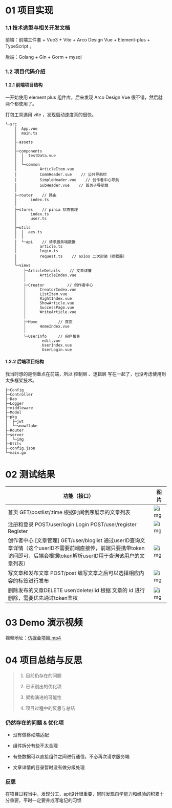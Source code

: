 

# 01 项目实现

### 1.1 技术选型与相关开发文档

前端：前端三件套 + Vue3 +  Vite +  Arco Design Vue + Element-plus + TypeScript 。

后端：Golang + Gin + Gorm + mysql

### 1.2 项目代码介绍

#### 1.2.1 前端项目结构

一开始使用 element plus 组件库，后来发现 Arco Design Vue 很不错，然后就两个都使用了。

打包工具选用 vite ，发现启动速度真的很快。

```Shell
└─src
    │  App.vue
    │  main.ts
    │  
    ├─assets
    │          
    ├─components
    │  │  testData.vue
    │  │  
    │  └─common
    │          ArticleItem.vue   
    │          CommHeader.vue    // 公共导航栏
    │          SimpleHeader.vue    // 创作者中心导航
    │          SubHeader.vue    // 首页子导航栏
    │          
    ├─router    // 路由
    │      index.ts
    │      
    ├─stores    // pinia 状态管理
    │      index.ts
    │      user.ts
    │      
    ├─utils
    │  │  aes.ts
    │  │  
    │  └─api    // 请求服务端数据
    │          article.ts
    │          login.ts
    │          request.ts    // axios 二次封装（拦截器）
    │          
    └─views
        ├─ArticleDetails    // 文章详情
        │      ArticleIndex.vue
        │      
        ├─Creator          // 创作者中心
        │      CreatorIndex.vue
        │      ListItem.vue
        │      RightIndex.vue
        │      ShowArticle.vue
        │      SuccessPage.vue
        │      WriteArticle.vue
        │      
        ├─Home         // 首页
        │      HomeIndex.vue
        │      
        └─UserInfo     // 用户相关
                edit.vue
                UserIndex.vue
                UserLogin.vue
```

#### 1.2.2 后端项目结构

我当时想的是侧重点在前端，所以 控制层 、逻辑层 写在一起了，也没考虑使用到太多框架技术。

```Shell
├─Config
├─Controller
├─Dao
├─Logger
├─middleware
├─Model
├─pkg
│  ├─jwt
│  └─snowflake
├─Router
├─server
│  └─img
├─Utils
├─config.json
└─main.go
```

# 02 测试结果

| 功能（接口）                                                 | 图片                                                         |
| ------------------------------------------------------------ | ------------------------------------------------------------ |
| 首页 GET/postlist/:time 根据时间倒序展示的文章列表           | ![img](https://ksr7oe3m3x.feishu.cn/space/api/box/stream/download/asynccode/?code=NTJiMWYyMzc1OTkyYjE3ZDQ1MmFmYTNkOTVlODE1NWZfMXNlRDV4UDVtTU83N0xHNHhJRFByOGkydDdRTndXSWVfVG9rZW46Ym94Y25peGtzUkNiOFM5QTRocm9BS0pCZ2toXzE2NjE1MDgwMTE6MTY2MTUxMTYxMV9WNA) |
| 注册和登录 POST/user/login       Login POST/user/register        Register | ![img](https://ksr7oe3m3x.feishu.cn/space/api/box/stream/download/asynccode/?code=MjczY2YzYTFiNmFiMGMwMzIxYjBmN2Y2ZjdlMTFkY2FfaWozSkNLNll5WEtYTWlFdk1DMXdmOFhiOG5NMEcwUWRfVG9rZW46Ym94Y255ejV5SW9UTVg0eXFBdU5yOURRbENlXzE2NjE1MDgwMTE6MTY2MTUxMTYxMV9WNA) |
| 创作者中心 [文章管理]  GET/user/bloglist  通过userID查询文章详情（这个userID不需要前端直接传，前端只要携带token访问即可，后端会根据token解析userID用于查询该用户的文章列表） | ![img](https://ksr7oe3m3x.feishu.cn/space/api/box/stream/download/asynccode/?code=MjQzNDNkYTk2ZmExNzU0YTZiMzk3NTNkMjJjZWUwYjFfeW9pMTdRTUZsMmczOVRvczhBTlFVZ1Fqd0doYWs3N2FfVG9rZW46Ym94Y25UbmFiWFJyMk5kcU51Qnhya0MzQmhiXzE2NjE1MDgwMTE6MTY2MTUxMTYxMV9WNA) |
| 写文章和发布文章 POST/post 编写文章之后可以选择相应内容的标签进行发布 | ![img](https://ksr7oe3m3x.feishu.cn/space/api/box/stream/download/asynccode/?code=ZGI5MGZiYmI0NzY1OTkzNzAzZWUzYjcyNmFkNmU1ZjJfZWQ0TExGdjhoNm1rTlQ0N0lrWG50WGk4bkpvT2I1MWJfVG9rZW46Ym94Y25kMURRc0xhMm5ZeG9TTTdSV3ExbXRmXzE2NjE1MDgwMTE6MTY2MTUxMTYxMV9WNA) |
| 删除发布的文章DELETE user/delete/:id 根据 文章的 id 进行删除，需要优先通过token鉴权 | ![img](https://ksr7oe3m3x.feishu.cn/space/api/box/stream/download/asynccode/?code=NzMxYTU3ZDBkNWMzYzkwZDBlMjk5ZTEyZjBjZTEzMWJfU0pUdWppNkdtZ0o3RlhKbzZ0bExaTjc5bENRZk1ObUpfVG9rZW46Ym94Y25mZ3lUZEQ1R0NoZ054VkJ6bTE1ZjZkXzE2NjE1MDgwMTE6MTY2MTUxMTYxMV9WNA) |

# 03 Demo 演示视频

视频地址：[仿掘金项目.mp4](https://ksr7oe3m3x.feishu.cn/file/boxcnDhlfp6ohLSFPfpMWqzwDvg) 

# 04 项目总结与反思

> 1. 目前仍存在的问题
>
> 1. 已识别出的优化项
>
> 1. 架构演进的可能性
>
> 1. 项目过程中的反思与总结

### 仍然存在的问题 & 优化项

- 没有做移动端适配

- 组件拆分有些不太合理

- 有些数据可以直接组件之间进行通信，不必再次请求服务端

- 文章详情的目录暂时没有做分级处理

### 反思

​      在项目过程当中，发现分工、api设计很重要，同时发现自学能力和经验的积累十分重要，平时一定要养成写笔记的习惯
